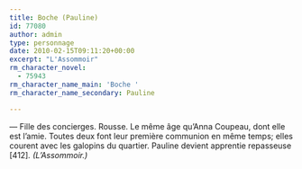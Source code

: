 ```yaml
---
title: Boche (Pauline)
id: 77080
author: admin
type: personnage
date: 2010-02-15T09:11:20+00:00
excerpt: "L'Assommoir"
rm_character_novel:
  - 75943
rm_character_name_main: 'Boche '
rm_character_name_secondary: Pauline

---
```

— Fille des concierges. Rousse. Le même âge qu&rsquo;Anna Coupeau, dont elle est l&rsquo;amie. Toutes deux font leur première communion en même temps; elles courent avec les galopins du quartier. Pauline devient apprentie repasseuse [412]_. (L&rsquo;Assommoir.)_
